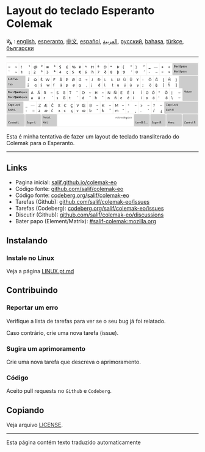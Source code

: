 # Layout do teclado Esperanto Colemak

<span><svg xmlns="http://www.w3.org/2000/svg" width="15" height="15" fill="none"
style="vertical-align: sub;" viewBox="0 0 24 24" stroke="currentColor"
stroke-width="2" stroke-linecap="round" stroke-linejoin="round"><path
class="st0" d="M2,16c0.1,0,8-5,9-7c0.6-1.3,1-5,1-5h3H1h7V1" /><line
class="st0" x1="4" y1="8" x2="12" y2="16" /><polygon class="st0"
points="15,19 21,19 23,23 18,11 13,23 " /></svg> : [english](README.md), [esperanto](README.eo.md), [中文](README.zh-CN.md), [español](README.es.md), [العربية](README.ar.md), [русский](README.ru.md), [bahasa](README.id.md), [türkçe](README.tr.md), [български](README.bg.md)</span>

---

![Antevisão do Esperanto Colemak](./media/preview.png)

Esta é minha tentativa de fazer um layout de teclado transliterado do Colemak para o Esperanto.

---

## Links

* Pagina inicial: [salif.github.io/colemak-eo](https://salif.github.io/colemak-eo/)
* Código fonte: [github.com/salif/colemak-eo](https://github.com/salif/colemak-eo)
* Código fonte: [codeberg.org/salif/colemak-eo](https://codeberg.org/salif/colemak-eo)
* Tarefas (Github): [github.com/salif/colemak-eo/issues](https://github.com/salif/colemak-eo/issues)
* Tarefas (Codeberg): [codeberg.org/salif/colemak-eo/issues](https://codeberg.org/salif/colemak-eo/issues)
* Discutir (Github): [github.com/salif/colemak-eo/discussions](https://github.com/salif/colemak-eo/discussions)
* Bater papo (Element/Matrix): [#salif-colemak:mozilla.org](https://matrix.to/#/#salif-colemak:mozilla.org)

## Instalando

### Instale no Linux

Veja a página [LINUX.pt.md](./LINUX.pt.md)

## Contribuindo

### Reportar um erro

Verifique a lista de tarefas para ver se o seu bug já foi relatado.

Caso contrário, crie uma nova tarefa (issue).

### Sugira um aprimoramento

Crie uma nova tarefa que descreva o aprimoramento.

### Código

Aceito pull requests no `Github` e `Codeberg`.

## Copiando

Veja arquivo [LICENSE](./LICENSE).

---

Esta página contém texto traduzido automaticamente
